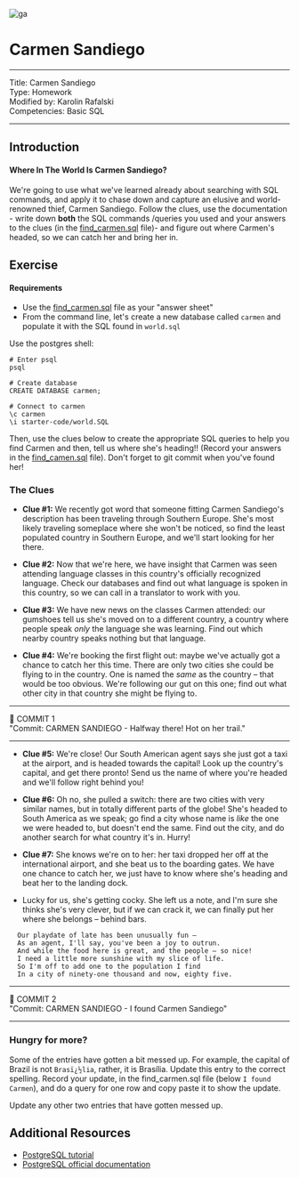![ga](/ga_cog.png)

# Carmen Sandiego

---
Title: Carmen Sandiego<br>
Type: Homework<br>
Modified by: Karolin Rafalski <br>
Competencies: Basic SQL<br>

---

## Introduction

#### Where In The World Is Carmen Sandiego?

We're going to use what we've learned already about searching with SQL commands, and apply it to chase down and capture an elusive and world-renowned thief, Carmen Sandiego. Follow the clues, use the documentation - write down **both** the SQL commands /queries you used and your answers to the clues (in the [find_carmen.sql](find_carmen.sql) file)- and figure out where Carmen's headed, so we can catch her and bring her in.

## Exercise

#### Requirements

- Use the [find_carmen.sql](find_carmen.sql) file as your "answer sheet"
- From the command line, let's create a new database called ```carmen``` and populate it with the SQL found in ```world.sql```


Use the postgres shell:

  ```
  # Enter psql
  psql

  # Create database
  CREATE DATABASE carmen;

  # Connect to carmen
  \c carmen
  \i starter-code/world.SQL
  ```


Then, use the clues below to create the appropriate SQL queries to help you find Carmen and then, tell us where she's heading!! (Record your answers in the [find_camen.sql](find_carmen.sql) file). Don't forget to git commit when you've found her!

### The Clues

  - **Clue #1:** We recently got word that someone fitting Carmen Sandiego's description has been traveling through Southern Europe. She's most likely traveling someplace where she won't be noticed, so find the least populated country in Southern Europe, and we'll start looking for her there.

  - **Clue #2:** Now that we're here, we have insight that Carmen was seen attending language classes in this country's officially recognized language. Check our databases and find out what language is spoken in this country, so we can call in a translator to work with you.

  - **Clue #3:** We have new news on the classes Carmen attended: our gumshoes tell us she's moved on to a different country, a country where people speak *only* the language she was learning. Find out which nearby country speaks nothing but that language.

  - **Clue #4:** We're booking the first flight out: maybe we've actually got a chance to catch her this time. There are only two cities she could be flying to in the country. One is named the *same* as the country – that would be too obvious. We're following our gut on this one; find out what other city in that country she might be flying to.

<hr>
&#x1F534; COMMIT 1<br>
"Commit: CARMEN SANDIEGO - Halfway there! Hot on her trail."
<hr>

  - **Clue #5:** We're close! Our South American agent says she just got a taxi at the airport, and is headed towards the capital! Look up the country's capital, and get there pronto! Send us the name of where you're headed and we'll follow right behind you!

  - **Clue #6:** Oh no, she pulled a switch: there are two cities with very similar names, but in totally different parts of the globe! She's headed to South America as we speak; go find a city whose name is *like* the one we were headed to, but doesn't end the same. Find out the city, and do another search for what country it's in. Hurry!

  - **Clue #7:** She knows we're on to her: her taxi dropped her off at the international airport, and she beat us to the boarding gates. We have one chance to catch her, we just have to know where she's heading and beat her to the landing dock.

  - Lucky for us, she's getting cocky. She left us a note, and I'm sure she thinks she's very clever, but if we can crack it, we can finally put her where she belongs – behind bars.

```
  Our playdate of late has been unusually fun –
  As an agent, I'll say, you've been a joy to outrun.
  And while the food here is great, and the people – so nice!
  I need a little more sunshine with my slice of life.
  So I'm off to add one to the population I find
  In a city of ninety-one thousand and now, eighty five.
```
<hr>
&#x1F534; COMMIT 2<br>
"Commit: CARMEN SANDIEGO - I found Carmen Sandiego"
<hr>


### Hungry for more?
Some of the entries have gotten a bit messed up. For example, the capital of Brazil is not `Brasï¿½lia`, rather, it is Brasília. Update this entry to the correct spelling. Record your update, in the find_carmen.sql file (below `I found Carmen`), and do a query for one row and copy paste it to show the update.

Update any other two entries that have gotten messed up.

## Additional Resources

- [PostgreSQL tutorial](http://www.tutorialspoint.com/postgresql/)
- [PostgreSQL official documentation](http://www.postgresql.org/docs/)
